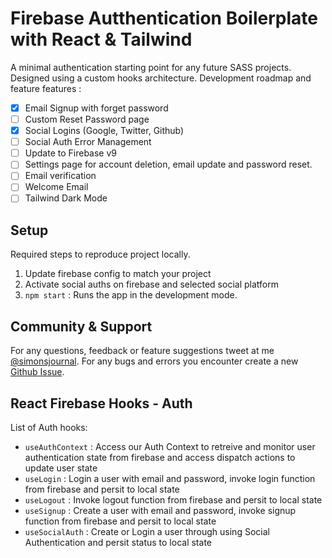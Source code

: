 # Firebase Autthentication Boilerplate with React & Tailwind

A minimal authentication starting point for any future SASS projects. Designed using a custom hooks architecture. Development roadmap and feature features :

- [x] Email Signup with forget password
- [ ] Custom Reset Password page
- [x] Social Logins (Google, Twitter, Github)
- [ ] Social Auth Error Management
- [ ] Update to Firebase v9
- [ ] Settings page for account deletion, email update and password reset.
- [ ] Email verification
- [ ] Welcome Email
- [ ] Tailwind Dark Mode

## Setup

Required steps to reproduce project locally.

1. Update firebase config to match your project
2. Activate social auths on firebase and selected social platform
3. `npm start` : Runs the app in the development mode.

## Community & Support

For any questions, feedback or feature suggestions tweet at me [@simonsjournal](https://twitter.com/simonsjournal). For any bugs and errors you encounter create a new [Github Issue](https://github.com/simoncarriere/firebasetailwind-authboiler/issues/new).

## React Firebase Hooks - Auth

List of Auth hooks:

- `useAuthContext` : Access our Auth Context to retreive and monitor user authentication state from firebase and access dispatch actions to update user state
- `useLogin` : Login a user with email and password, invoke login function from firebase and persit to local state
- `useLogout` : Invoke logout function from firebase and persit to local state
- `useSignup` : Create a user with email and password, invoke signup function from firebase and persit to local state
- `useSocialAuth` : Create or Login a user through using Social Authentication and persit status to local state
